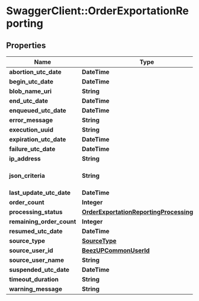 # SwaggerClient::OrderExportationReporting

## Properties
Name | Type | Description | Notes
------------ | ------------- | ------------- | -------------
**abortion_utc_date** | **DateTime** |  | [optional] 
**begin_utc_date** | **DateTime** |  | [optional] 
**blob_name_uri** | **String** |  | [optional] 
**end_utc_date** | **DateTime** |  | [optional] 
**enqueued_utc_date** | **DateTime** |  | 
**error_message** | **String** |  | [optional] 
**execution_uuid** | **String** |  | 
**expiration_utc_date** | **DateTime** |  | [optional] 
**failure_utc_date** | **DateTime** |  | [optional] 
**ip_address** | **String** |  | 
**json_criteria** | **String** | Raw representation of the JSON | [optional] 
**last_update_utc_date** | **DateTime** |  | [optional] 
**order_count** | **Integer** |  | [optional] 
**processing_status** | [**OrderExportationReportingProcessingStatus**](OrderExportationReportingProcessingStatus.md) |  | 
**remaining_order_count** | **Integer** |  | [optional] 
**resumed_utc_date** | **DateTime** |  | [optional] 
**source_type** | [**SourceType**](SourceType.md) |  | 
**source_user_id** | [**BeezUPCommonUserId**](BeezUPCommonUserId.md) |  | [optional] 
**source_user_name** | **String** |  | 
**suspended_utc_date** | **DateTime** |  | [optional] 
**timeout_duration** | **String** |  | [optional] 
**warning_message** | **String** |  | [optional] 


